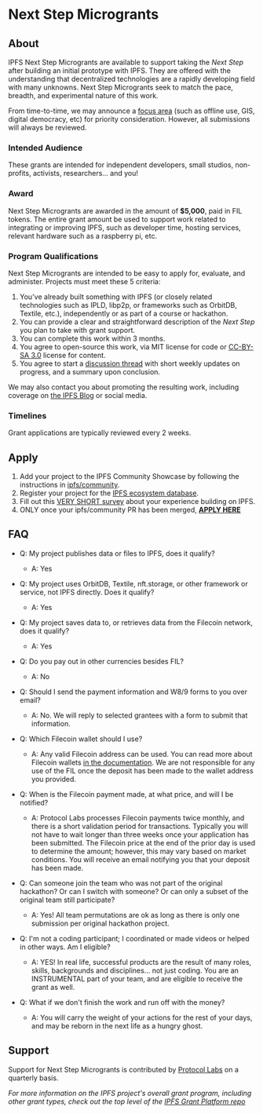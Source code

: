 
# Next Step Microgrants

## About

IPFS Next Step Microgrants are available to support taking the _Next Step_ after building an initial prototype with IPFS. They are offered with the understanding that decentralized technologies are a rapidly developing field with many unknowns. Next Step Microgrants seek to match the pace, breadth, and experimental nature of this work.

From time-to-time, we may announce a [focus area](FOCUS.md) (such as offline use, GIS, digital democracy, etc) for priority consideration. However, all submissions will always be reviewed.

### Intended Audience
These grants are intended for independent developers, small studios, non-profits, activists, researchers... and you! 

### Award
Next Step Microgrants are awarded in the amount of **$5,000**, paid in FIL tokens. The entire grant amount be used to support work related to integrating or improving IPFS, such as developer time, hosting services, relevant hardware such as a raspberry pi, etc. 

### Program Qualifications
Next Step Microgrants are intended to be easy to apply for, evaluate, and administer. Projects must meet these 5 criteria:

1. You've already built something with IPFS (or closely related technologies such as IPLD, libp2p, or frameworks such as OrbitDB, Textile, etc.), independently or as part of a course or hackathon.
1. You can provide a clear and straightforward description of the _Next Step_ you plan to take with grant support.
1. You can complete this work within 3 months. 
1. You agree to open-source this work, via MIT license for code or [CC-BY-SA 3.0](https://ipfs.io/ipfs/QmVreNvKsQmQZ83T86cWSjPu2vR3yZHGPm5jnxFuunEB9u) license for content.
1. You agree to start a [discussion thread](https://github.com/ipfs/community/discussions) with short weekly updates on progress, and a summary upon conclusion.

We may also contact you about promoting the resulting work, including coverage on [the IPFS Blog](https://blog.ipfs.io/) or social media.

### Timelines
Grant applications are typically reviewed every 2 weeks.

## Apply

1. Add your project to the IPFS Community Showcase by following the instructions in [ipfs/community](https://github.com/ipfs/community/blob/master/README.md#ecosystem-projects).
2. Register your project for the [IPFS ecosystem database](https://airtable.com/shrjwvk9pAeAk0Ci7).
3. Fill out this [VERY SHORT survey](https://airtable.com/shrDZMizx03jOa4mQ) about your experience building on IPFS.
4. ONLY once your ipfs/community PR has been merged, [**APPLY HERE**](https://github.com/protocol/ipfs-grants/issues/new?assignees=mishmosh&labels=microgrant&template=microgrant.md&title=%5BMICROGRANT%5D+%3CYour+Title+Here%3E)

## FAQ

* Q: My project publishes data or files to IPFS, does it qualify?
  * A: Yes

* Q: My project uses OrbitDB, Textile, nft.storage, or other framework or service, not IPFS directly. Does it qualify?
  * A: Yes

* Q: My project saves data to, or retrieves data from the Filecoin network, does it qualify?
  * A: Yes

* Q: Do you pay out in other currencies besides FIL?
  * A: No

* Q: Should I send the payment information and W8/9 forms to you over email?
  * A: No. We will reply to selected grantees with a form to submit that information.

* Q: Which Filecoin wallet should I use?
  * A: Any valid Filecoin address can be used. You can read more about Filecoin wallets [in the documentation](https://docs.filecoin.io/reference/#wallets). We are not responsible for any use of the FIL once the deposit has been made to the wallet address you provided.

* Q: When is the Filecoin payment made, at what price, and will I be notified?
  * A: Protocol Labs processes Filecoin payments twice monthly, and there is a short validation period for transactions. Typically you will not have to wait longer than three weeks once your application has been submitted. The Filecoin price at the end of the prior day is used to determine the amount; however, this may vary based on market conditions. You will receive an email notifying you that your deposit has been made.

* Q: Can someone join the team who was not part of the original hackathon? Or can I switch with someone? Or can only a subset of the original team still participate?
  * A: Yes! All team permutations are ok as long as there is only one submission per original hackathon project.

* Q: I'm not a coding participant; I coordinated or made videos or helped in other ways. Am I eligible?
  * A: YES! In real life, successful products are the result of many roles, skills, backgrounds and disciplines... not just coding. You are an INSTRUMENTAL part of your team, and are eligible to receive the grant as well.

* Q: What if we don't finish the work and run off with the money?
  * A: You will carry the weight of your actions for the rest of your days, and may be reborn in the next life as a hungry ghost.

## Support
Support for Next Step Microgrants is contributed by [Protocol Labs](https://protocol.ai/) on a quarterly basis.


_For more information on the IPFS project's overall grant program, including other grant types, check out the top level of the [IPFS Grant Platform repo](https://github.com/ipfs/devgrants)_
